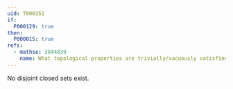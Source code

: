 ```yaml
---
uid: T000251
if:
  P000129: true
then:
  P000015: true
refs:
  - mathse: 3844039
    name: What topological properties are trivially/vacuously satisfied by any indiscrete space?
---
```


No disjoint closed sets exist.
